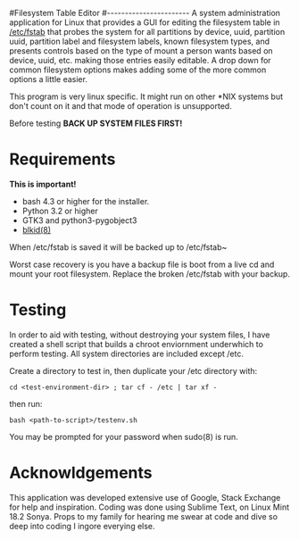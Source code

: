 #Filesystem Table Editor
#-----------------------
A system administration application for Linux that provides a GUI for editing the filesystem table in [/etc/fstab](http://man7.org/linux/man-pages/man5/fstab.5.html) that probes the system for all partitions by device, uuid, partition uuid, partition label and filesystem labels, known filesystem types, and presents controls based on the type of mount a person wants based on device, uuid, etc. making those entries easily editable. A drop down for common filesystem options makes adding some of the more common options a little easier.

This program is very linux specific. It might run on other *NIX systems but don't count on it and that mode of operation is unsupported.

Before testing **BACK UP SYSTEM FILES FIRST!**

# Requirements
**This is important!**
* bash 4.3 or higher for the installer.
* Python 3.2 or higher
* GTK3 and python3-pygobject3 
* [blkid(8)](http://man7.org/linux/man-pages/man8/blkid.8.html)

When /etc/fstab is saved it will be backed up to /etc/fstab~ 

Worst case recovery is you have a backup file is boot from a live cd and mount your root filesystem. Replace the broken /etc/fstab with your backup.

# Testing
In order to aid with testing, without destroying your system files, I have created a shell script that builds a chroot enviornment underwhich to perform testing. All system directories are included except /etc. 

Create a directory to test in, then duplicate your /etc directory with:

    cd <test-environment-dir> ; tar cf - /etc | tar xf -

then run:

    bash <path-to-script>/testenv.sh

You may be prompted for your password when sudo(8) is run. 


# Acknowldgements
This application was developed extensive use of Google, Stack Exchange for help and inspiration. Coding was done using Sublime Text, on Linux Mint 18.2 Sonya. 
Props to my family for hearing me swear at code and dive so deep into coding I ingore everying else. 
